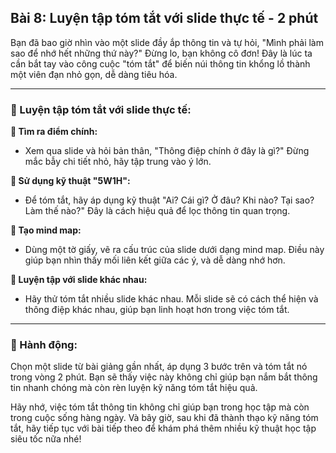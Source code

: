 ## Bài 8: Luyện tập tóm tắt với slide thực tế - **2 phút**

Bạn đã bao giờ nhìn vào một slide đầy ắp thông tin và tự hỏi, "Mình phải làm sao để nhớ hết những thứ này?" Đừng lo, bạn không cô đơn! Đây là lúc ta cần bắt tay vào công cuộc "tóm tắt" để biến núi thông tin khổng lồ thành một viên đạn nhỏ gọn, dễ dàng tiêu hóa.

---

### 📌 Luyện tập tóm tắt với slide thực tế:

**🔹 Tìm ra điểm chính:**
- Xem qua slide và hỏi bản thân, "Thông điệp chính ở đây là gì?" Đừng mắc bẫy chi tiết nhỏ, hãy tập trung vào ý lớn.

**🔹 Sử dụng kỹ thuật "5W1H":**
- Để tóm tắt, hãy áp dụng kỹ thuật "Ai? Cái gì? Ở đâu? Khi nào? Tại sao? Làm thế nào?" Đây là cách hiệu quả để lọc thông tin quan trọng.

**🔹 Tạo mind map:**
- Dùng một tờ giấy, vẽ ra cấu trúc của slide dưới dạng mind map. Điều này giúp bạn nhìn thấy mối liên kết giữa các ý, và dễ dàng nhớ hơn.

**🔹 Luyện tập với slide khác nhau:**
- Hãy thử tóm tắt nhiều slide khác nhau. Mỗi slide sẽ có cách thể hiện và thông điệp khác nhau, giúp bạn linh hoạt hơn trong việc tóm tắt.

---

### 🚀 Hành động:

Chọn một slide từ bài giảng gần nhất, áp dụng 3 bước trên và tóm tắt nó trong vòng 2 phút. Bạn sẽ thấy việc này không chỉ giúp bạn nắm bắt thông tin nhanh chóng mà còn rèn luyện kỹ năng tóm tắt hiệu quả.

Hãy nhớ, việc tóm tắt thông tin không chỉ giúp bạn trong học tập mà còn trong cuộc sống hàng ngày. Và bây giờ, sau khi đã thành thạo kỹ năng tóm tắt, hãy tiếp tục với bài tiếp theo để khám phá thêm nhiều kỹ thuật học tập siêu tốc nữa nhé!